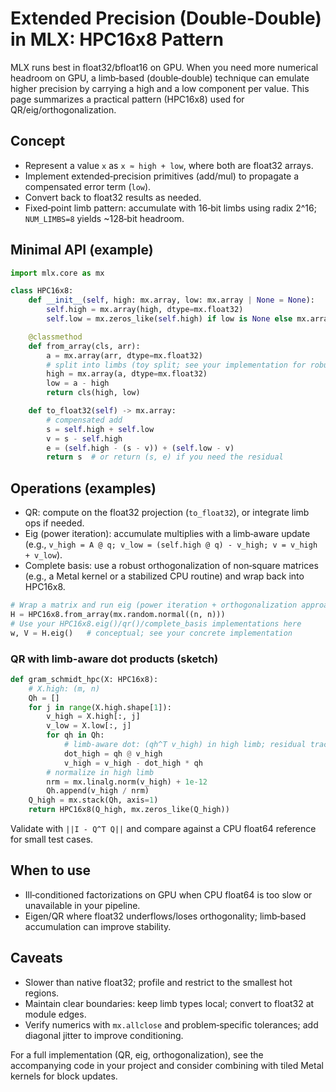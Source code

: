 # Extended Precision (Double-Double) in MLX: HPC16x8 Pattern

MLX runs best in float32/bfloat16 on GPU. When you need more numerical headroom on GPU, a limb‑based (double‑double) technique can emulate higher precision by carrying a high and a low component per value. This page summarizes a practical pattern (HPC16x8) used for QR/eig/orthogonalization.

## Concept

- Represent a value `x` as `x ≈ high + low`, where both are float32 arrays.
- Implement extended‑precision primitives (add/mul) to propagate a compensated error term (`low`).
- Convert back to float32 results as needed.
- Fixed‑point limb pattern: accumulate with 16‑bit limbs using radix 2^16; `NUM_LIMBS=8` yields ~128‑bit headroom.

## Minimal API (example)

```python
import mlx.core as mx

class HPC16x8:
    def __init__(self, high: mx.array, low: mx.array | None = None):
        self.high = mx.array(high, dtype=mx.float32)
        self.low = mx.zeros_like(self.high) if low is None else mx.array(low, dtype=mx.float32)

    @classmethod
    def from_array(cls, arr):
        a = mx.array(arr, dtype=mx.float32)
        # split into limbs (toy split; see your implementation for robust splitting)
        high = mx.array(a, dtype=mx.float32)
        low = a - high
        return cls(high, low)

    def to_float32(self) -> mx.array:
        # compensated add
        s = self.high + self.low
        v = s - self.high
        e = (self.high - (s - v)) + (self.low - v)
        return s  # or return (s, e) if you need the residual
```

## Operations (examples)

- QR: compute on the float32 projection (`to_float32`), or integrate limb ops if needed.
- Eig (power iteration): accumulate multiplies with a limb‑aware update (e.g., `v_high = A @ q; v_low = (self.high @ q) - v_high; v = v_high + v_low`).
- Complete basis: use a robust orthogonalization of non‑square matrices (e.g., a Metal kernel or a stabilized CPU routine) and wrap back into HPC16x8.

```python
# Wrap a matrix and run eig (power iteration + orthogonalization approach)
H = HPC16x8.from_array(mx.random.normal((n, n)))
# Use your HPC16x8.eig()/qr()/complete_basis implementations here
w, V = H.eig()   # conceptual; see your concrete implementation
```

### QR with limb-aware dot products (sketch)

```python
def gram_schmidt_hpc(X: HPC16x8):
    # X.high: (m, n)
    Qh = []
    for j in range(X.high.shape[1]):
        v_high = X.high[:, j]
        v_low = X.low[:, j]
        for qh in Qh:
            # limb-aware dot: (qh^T v_high) in high limb; residual tracked in low limb (toy illustration)
            dot_high = qh @ v_high
            v_high = v_high - dot_high * qh
        # normalize in high limb
        nrm = mx.linalg.norm(v_high) + 1e-12
        Qh.append(v_high / nrm)
    Q_high = mx.stack(Qh, axis=1)
    return HPC16x8(Q_high, mx.zeros_like(Q_high))
```

Validate with `||I - Q^T Q||` and compare against a CPU float64 reference for small test cases.

## When to use

- Ill‑conditioned factorizations on GPU when CPU float64 is too slow or unavailable in your pipeline.
- Eigen/QR where float32 underflows/loses orthogonality; limb‑based accumulation can improve stability.

## Caveats

- Slower than native float32; profile and restrict to the smallest hot regions.
- Maintain clear boundaries: keep limb types local; convert to float32 at module edges.
- Verify numerics with `mx.allclose` and problem‑specific tolerances; add diagonal jitter to improve conditioning.

For a full implementation (QR, eig, orthogonalization), see the accompanying code in your project and consider combining with tiled Metal kernels for block updates.
